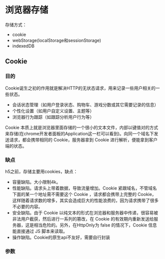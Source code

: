# 浏览器存储

存储方式：

- cookie
- webStorage(localStorage和sessionStorage)
- indexedDB

## Cookie

### 目的

Cookie诞生之初的作用就是解决HTTP的无状态请求，用来记录一些用户相关的一些状态。

- 会话状态管理（如用户登录状态、购物车、游戏分数或其它需要记录的信息）
- 个性化设置（如用户自定义设置、主题等）
- 浏览器行为跟踪（如跟踪分析用户行为等）

Cookie 本质上就是浏览器里面存储的一个很小的文本文件，内部以键值对的方式来存储(在chrome开发者面板的Application这一栏可以看到)。向同一个域名下发送请求，都会携带相同的 Cookie，服务器拿到 Cookie 进行解析，便能拿到客户端的状态。

### 缺点

h5之前，存储主要用cookies，缺点：

- 容量缺陷。大小限制4k。
- 性能缺陷。请求头上带着数据，导致流量增加。Cookie 紧跟域名，不管域名下面的某一个地址需不需要这个 Cookie ，请求都会携带上完整的 Cookie，这样随着请求数的增多，其实会造成巨大的性能浪费的，因为请求携带了很多不必要的内容。
- 安全缺陷。由于 Cookie 以纯文本的形式在浏览器和服务器中传递，很容易被非法用户截获，然后进行一系列的篡改，在 Cookie 的有效期内重新发送给服务器，这是相当危险的。另外，在HttpOnly为 false 的情况下，Cookie 信息能直接通过 JS 脚本来读取。
- 操作缺陷。Cookie的原生api不友好，需要自行封装

### 参数
